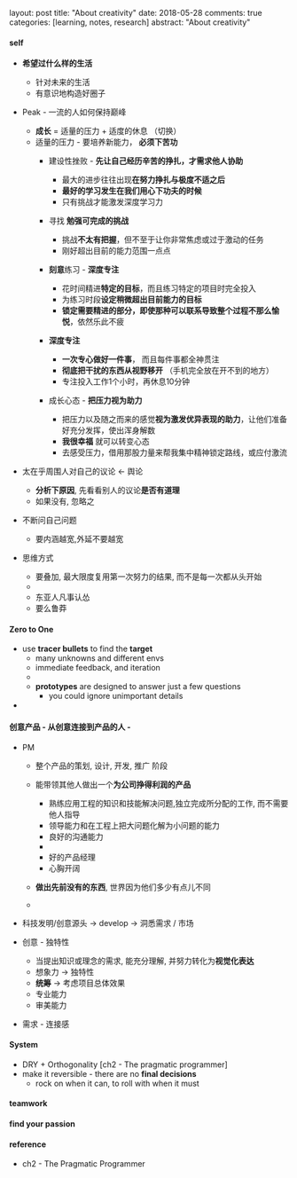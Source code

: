 layout: post
title: "About creativity"
date: 2018-05-28
comments: true
categories: [learning, notes, research]
abstract: "About creativity"

#### **self** 
  * **希望过什么样的生活**  
    - 针对未来的生活 
    - 有意识地构造好圈子 

  * Peak - 一流的人如何保持巅峰 
    - **成长** = 适量的压力 + 适度的休息 （切换）
    - 适量的压力 -  要培养新能力， **必须下苦功** 
      + 建设性挫败 - **先让自己经历辛苦的挣扎，才需求他人协助**  
        - 最大的进步往往出现**在努力挣扎与极度不适之后** 
        - **最好的学习发生在我们用心下功夫的时候** 
        - 只有挑战才能激发深度学习力 

      + 寻找 **勉强可完成的挑战** 
        - 挑战**不太有把握**，但不至于让你非常焦虑或过于激动的任务 
        - 刚好超出目前的能力范围一点点 

      + **刻意**练习 - **深度专注** 
        - 花时间精进**特定的目标**，而且练习特定的项目时完全投入 
        - 为练习时段**设定稍微超出目前能力的目标** 
        - **锁定需要精进的部分，即使那种可以联系导致整个过程不那么愉悦**，依然乐此不疲 

      + **深度专注** 
        - **一次专心做好一件事**， 而且每件事都全神贯注 
        - **彻底把干扰的东西从视野移开** （手机完全放在开不到的地方）
        - 专注投入工作1个小时，再休息10分钟 

      + 成长心态 - **把压力视为助力** 
        - 把压力以及随之而来的感觉**视为激发优异表现的助力**，让他们准备好充分发挥，使出浑身解数 
        - **我很幸福** 就可以转变心态 
        - 去感受压力，借用那股力量来帮我集中精神锁定路线，或应付激流 


  * 太在乎周围人对自己的议论 <- 舆论 
    - **分析下原因**, 先看看别人的议论**是否有道理**  
    - 如果没有, 忽略之 

  * 不断问自己问题 
    - 要内涵越宽,外延不要越宽 

  * 思维方式 
    - 要叠加, 最大限度复用第一次努力的结果, 而不是每一次都从头开始 
    - 
    - 东亚人凡事认怂 
    - 要么鲁莽 

#### Zero to One 
  * use **tracer bullets** to find the **target**  
    - many unknowns and different envs 
    - immediate feedback, and iteration 
    - 
    - **prototypes** are designed to answer just a few questions 
      + you could ignore unimportant details 
  *


#### 创意产品 - 从创意连接到产品的人 - 

  * PM 
    - 整个产品的策划, 设计, 开发, 推广 阶段 
    - 能带领其他人做出一个**为公司挣得利润的产品** 
      + 熟练应用工程的知识和技能解决问题,独立完成所分配的工作, 而不需要他人指导 
      + 领导能力和在工程上把大问题化解为小问题的能力 
      + 良好的沟通能力 
      + 
      + 好的产品经理 
      + 心胸开阔 
      
    - **做出先前没有的东西**, 世界因为他们多少有点儿不同 
    - 
   
  * 科技发明/创意源头 -> develop -> 洞悉需求 / 市场  
  
  * 创意 - 独特性 
    - 当提出知识或理念的需求, 能充分理解, 并努力转化为**视觉化表达**  
    - 想象力 -> 独特性 
    - **统筹** -> 考虑项目总体效果
    - 专业能力  
    - 审美能力 
    
  * 需求 - 连接感 

#### System 
  * DRY + Orthogonality [ch2 - The pragmatic programmer] 
  * make it reversible - there are no **final decisions**  
    - rock on when it can, to roll with when it must 



#### teamwork 

#### find your passion 

#### reference 
* ch2 - The Pragmatic Programmer